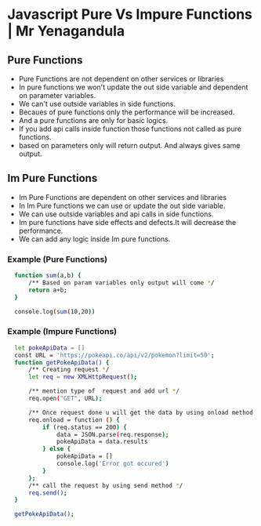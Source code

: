# Javascript Pure Vs Impure Functions |  Mr Yenagandula

## Pure Functions
- Pure Functions are not dependent on other services or libraries
- In pure functions we won't update the out side variable and dependent on parameter variables.
- We can't use outside variables in side functions.
- Becaues of pure functions only the performance will be increased.
- And a pure functions are only for basic logics.
- If you add api calls inside function those functions not called as pure functions.
- based on parameters only will return output. And always gives same output.

## Im Pure Functions
- Im Pure Functions are dependent on other services and libraries
- In Im Pure functions we can use or update the out side variable.
- We can use outside variables and api calls in side functions.
- Im pure functions have side effects and defects.It will decrease the performance.
- We can add any logic inside Im pure functions.


### Example (Pure Functions)
```bash
  function sum(a,b) {
      /** Based on param variables only output will come */
      return a+b;
  }

  console.log(sum(10,20))
```

### Example (Impure Functions)
```bash
  let pokeApiData = []
  const URL = 'https://pokeapi.co/api/v2/pokemon?limit=50';
  function getPokeApiData() {
      /** Creating request */
      let req = new XMLHttpRequest();

      /** mention type of  request and add url */
      req.open("GET", URL);

      /** Once request done u will get the data by using onload method */
      req.onload = function () {
          if (req.status == 200) {
              data = JSON.parse(req.response);
              pokeApiData = data.results
          } else {
              pokeApiData = []
              console.log('Error got occured')
          }
      };
      /** call the request by using send method */
      req.send();
  }

  getPokeApiData();
  
```
